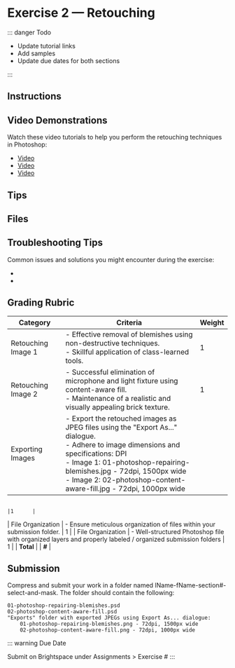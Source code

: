 # Exercise 2 — Retouching

::: danger Todo

- Update tutorial links
- Add samples
- Update due dates for both sections

:::

## Instructions

## Video Demonstrations

Watch these video tutorials to help you perform the retouching techniques in Photoshop:

- [Video]()
- [Video]()
- [Video]()

## Tips

## Files

## Troubleshooting Tips

Common issues and solutions you might encounter during the exercise:

-
-

## Grading Rubric

| Category           | Criteria                                                                                                                                                                                                                                                                                | Weight |
| ------------------ | --------------------------------------------------------------------------------------------------------------------------------------------------------------------------------------------------------------------------------------------------------------------------------------- | ------ |
| Retouching Image 1 | - Effective removal of blemishes using non-destructive techniques.<br> - Skillful application of class-learned tools.                                                                                                                                                                   | 1      |
| Retouching Image 2 | - Successful elimination of microphone and light fixture using content-aware fill.<br> - Maintenance of a realistic and visually appealing brick texture.                                                                                                                               | 1      |
| Exporting Images   | - Export the retouched images as JPEG files using the "Export As..." dialogue.<br> - Adhere to image dimensions and specifications: DPI<br>- Image 1: 01-photoshop-repairing-blemishes.jpg - 72dpi, 1500px wide<br> - Image 2: 02-photoshop-content-aware-fill.jpg - 72dpi, 1000px wide |

                                                                                                                                                  |1      |

| File Organization | - Ensure meticulous organization of files within your submission folder. | 1 |
| File Organization | - Well-structured Photoshop file with organized layers and properly labeled / organized submission folders | 1 |
| **Total** | | **#** |

## Submission

Compress and submit your work in a folder named lName-fName-section#-select-and-mask. The folder should contain the following:

    01-photoshop-repairing-blemishes.psd
    02-photoshop-content-aware-fill.psd
    "Exports" folder with exported JPEGs using Export As... dialogue:
        01-photoshop-repairing-blemishes.png - 72dpi, 1500px wide
        02-photoshop-content-aware-fill.png - 72dpi, 1000px wide

::: warning Due Date

Submit on Brightspace under Assignments > Exercise #
:::

